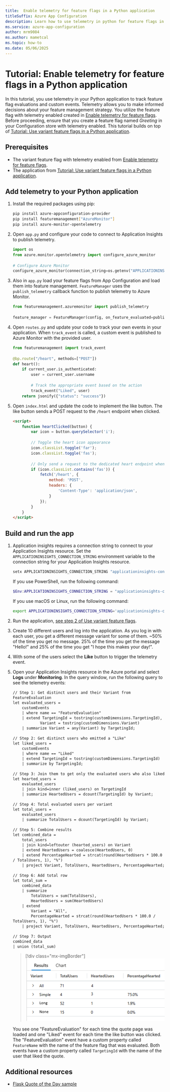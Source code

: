 ```yaml
---
title:  Enable telemetry for feature flags in a Python application
titleSuffix: Azure App Configuration
description: Learn how to use telemetry in python for feature flags in Azure App Configuration.
ms.service: azure-app-configuration
author: mrm9084
ms.author: mametcal
ms.topic: how-to
ms.date: 05/06/2025
---
```


# Tutorial: Enable telemetry for feature flags in a Python application

In this tutorial, you use telemetry in your Python application to track feature flag evaluations and custom events. Telemetry allows you to make informed decisions about your feature management strategy. You utilize the feature flag with telemetry enabled created in [Enable telemetry for feature flags](./howto-telemetry.md). Before proceeding, ensure that you create a feature flag named *Greeting* in your Configuration store with telemetry enabled. This tutorial builds on top of [Tutorial: Use variant feature flags in a Python application](./howto-variant-feature-flags-python.md).

## Prerequisites

- The variant feature flag with telemetry enabled from [Enable telemetry for feature flags](./howto-telemetry.md).
- The application from [Tutorial: Use variant feature flags in a Python application](./howto-variant-feature-flags-python.md).

## Add telemetry to your Python application

1. Install the required packages using pip:

    ```bash
    pip install azure-appconfiguration-provider
    pip install featuremanagement["AzureMonitor"]
    pip install azure-monitor-opentelemetry
    ```

1. Open `app.py` and configure your code to connect to Application Insights to publish telemetry.

    ```python
    import os
    from azure.monitor.opentelemetry import configure_azure_monitor

    # Configure Azure Monitor
    configure_azure_monitor(connection_string=os.getenv("APPLICATIONINSIGHTS_CONNECTION_STRING"))
    ```
    
1. Also in `app.py` load your feature flags from App Configuration and load them into feature management. `FeatureManager` uses the `publish_telemetry` callback function to publish telemetry to Azure Monitor.

    ```python
    from featuremanagement.azuremonitor import publish_telemetry

    feature_manager = FeatureManager(config, on_feature_evaluated=publish_telemetry)
    ```

1. Open `routes.py` and update your code to track your own events in your application. When `track_event` is called, a custom event is published to Azure Monitor with the provided user.

    ```python
    from featuremanagement import track_event
    
    @bp.route("/heart", methods=["POST"])
    def heart():
        if current_user.is_authenticated:
            user = current_user.username
            
            # Track the appropriate event based on the action
            track_event("Liked", user)
        return jsonify({"status": "success"})
    ```

1. Open `index.html` and update the code to implement the like button. The like button sends a POST request to the `/heart` endpoint when clicked.

    ```html
    <script>
        function heartClicked(button) {
            var icon = button.querySelector('i');
            
            // Toggle the heart icon appearance
            icon.classList.toggle('far');
            icon.classList.toggle('fas');
            
            // Only send a request to the dedicated heart endpoint when it's a like action
            if (icon.classList.contains('fas')) {
                fetch('/heart', {
                    method: 'POST',
                    headers: {
                        'Content-Type': 'application/json',
                    }
                });
            }
        }
    </script>
    ```

## Build and run the app

1. Application insights requires a connection string to connect to your Application Insights resource. Set the `APPLICATIONINSIGHTS_CONNECTION_STRING` environment variable to the connection string for your Application Insights resource.

    ```cmd
    setx APPLICATIONINSIGHTS_CONNECTION_STRING "applicationinsights-connection-string"
    ```

    If you use PowerShell, run the following command:

    ```powershell
    $Env:APPLICATIONINSIGHTS_CONNECTION_STRING = "applicationinsights-connection-string"
    ```

    If you use macOS or Linux, run the following command:

    ```bash
    export APPLICATIONINSIGHTS_CONNECTION_STRING='applicationinsights-connection-string'
    ```

1. Run the application, [see step 2 of Use variant feature flags](./howto-variant-feature-flags-python.md#build-and-run-the-app).

1. Create 10 different users and log into the application. As you log in with each user, you get a different message variant for some of them. ~50% of the time you get no message. 25% of the time you get the message "Hello!" and 25% of the time you get "I hope this makes your day!".

1. With some of the users select the **Like** button to trigger the telemetry event.

1. Open your Application Insights resource in the Azure portal and select **Logs** under **Monitoring**. In the query window, run the following query to see the telemetry events:

    ```kusto
    // Step 1: Get distinct users and their Variant from FeatureEvaluation
    let evaluated_users =
        customEvents
        | where name == "FeatureEvaluation"
        | extend TargetingId = tostring(customDimensions.TargetingId),
                Variant = tostring(customDimensions.Variant)
        | summarize Variant = any(Variant) by TargetingId;

    // Step 2: Get distinct users who emitted a "Like"
    let liked_users =
        customEvents
        | where name == "Liked"
        | extend TargetingId = tostring(customDimensions.TargetingId)
        | summarize by TargetingId;

    // Step 3: Join them to get only the evaluated users who also liked
    let hearted_users =
        evaluated_users
        | join kind=inner (liked_users) on TargetingId
        | summarize HeartedUsers = dcount(TargetingId) by Variant;

    // Step 4: Total evaluated users per variant
    let total_users =
        evaluated_users
        | summarize TotalUsers = dcount(TargetingId) by Variant;

    // Step 5: Combine results
    let combined_data =
        total_users
        | join kind=leftouter (hearted_users) on Variant
        | extend HeartedUsers = coalesce(HeartedUsers, 0)
        | extend PercentageHearted = strcat(round(HeartedUsers * 100.0 / TotalUsers, 1), "%")
        | project Variant, TotalUsers, HeartedUsers, PercentageHearted;

    // Step 6: Add total row
    let total_sum =
        combined_data
        | summarize
            TotalUsers = sum(TotalUsers),
            HeartedUsers = sum(HeartedUsers)
        | extend
            Variant = "All",
            PercentageHearted = strcat(round(HeartedUsers * 100.0 / TotalUsers, 1), "%")
        | project Variant, TotalUsers, HeartedUsers, PercentageHearted;

    // Step 7: Output
    combined_data
    | union (total_sum)

    ```

    > [!div class="mx-imgBorder"]
    > ![Screenshot of Application Insights showing the results table with four rows; All, Simple, Long, and None with their respective user counts and percentages.](./media/howto-telemetry-python/telemetry-results.png)

    You see one "FeatureEvaluation" for each time the quote page was loaded and one "Liked" event for each time the like button was clicked. The "FeatureEvaluation" event have a custom property called `FeatureName` with the name of the feature flag that was evaluated. Both events have a custom property called `TargetingId` with the name of the user that liked the quote.

## Additional resources
- [Flask Quote of the Day sample](https://github.com/Azure-Samples/quote-of-the-day-python)

